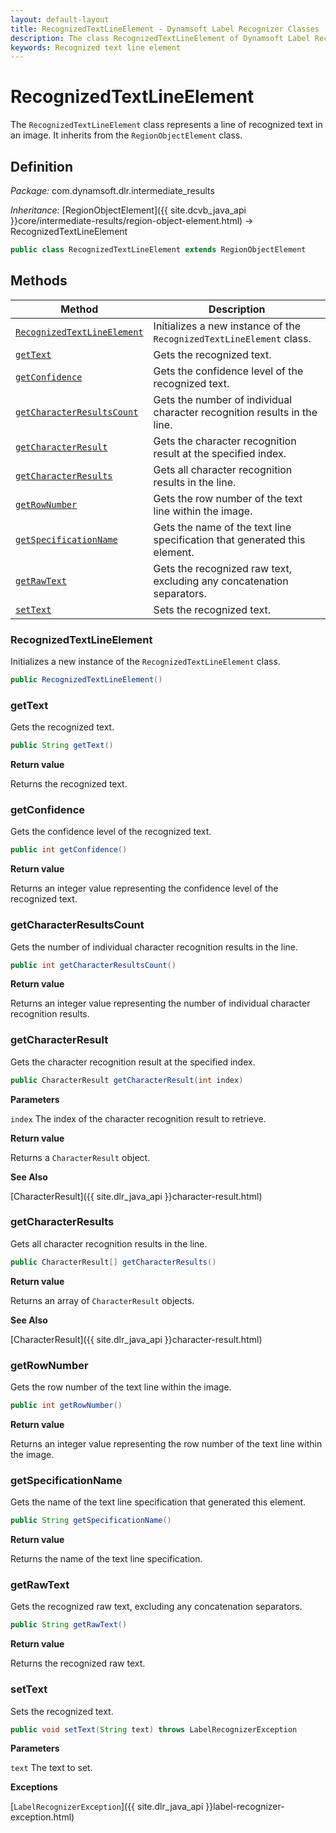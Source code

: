 ```yaml
---
layout: default-layout
title: RecognizedTextLineElement - Dynamsoft Label Recognizer Classes
description: The class RecognizedTextLineElement of Dynamsoft Label Recognizer represents a line of recognized text in an image.
keywords: Recognized text line element
---
```


# RecognizedTextLineElement

The `RecognizedTextLineElement` class represents a line of recognized text in an image. It inherits from the `RegionObjectElement` class.

## Definition

*Package:* com.dynamsoft.dlr.intermediate_results

*Inheritance:* [RegionObjectElement]({{ site.dcvb_java_api }}core/intermediate-results/region-object-element.html) -> RecognizedTextLineElement

```java
public class RecognizedTextLineElement extends RegionObjectElement
```

## Methods

| Method               | Description |
|----------------------|-------------|
| [`RecognizedTextLineElement`](#recognizedtextlineelement) | Initializes a new instance of the `RecognizedTextLineElement` class. |
| [`getText`](#gettext) | Gets the recognized text. |
| [`getConfidence`](#getconfidence) | Gets the confidence level of the recognized text. |
| [`getCharacterResultsCount`](#getcharacterresultscount) | Gets the number of individual character recognition results in the line. |
| [`getCharacterResult`](#getcharacterresult) | Gets the character recognition result at the specified index. |
| [`getCharacterResults`](#getcharacterresults) | Gets all character recognition results in the line. |
| [`getRowNumber`](#getrownumber) | Gets the row number of the text line within the image. |
| [`getSpecificationName`](#getspecificationname) | Gets the name of the text line specification that generated this element. |
| [`getRawText`](#getrawtext) | Gets the recognized raw text, excluding any concatenation separators. |
| [`setText`](#settext) | Sets the recognized text. |

### RecognizedTextLineElement

Initializes a new instance of the `RecognizedTextLineElement` class.

```java
public RecognizedTextLineElement()
```

### getText

Gets the recognized text.

```java
public String getText()
```

**Return value**

Returns the recognized text.

### getConfidence

Gets the confidence level of the recognized text.

```java
public int getConfidence()
```

**Return value**

Returns an integer value representing the confidence level of the recognized text.

### getCharacterResultsCount

Gets the number of individual character recognition results in the line.

```java
public int getCharacterResultsCount()
```

**Return value**

Returns an integer value representing the number of individual character recognition results.

### getCharacterResult

Gets the character recognition result at the specified index.

```java
public CharacterResult getCharacterResult(int index)
```

**Parameters**

`index` The index of the character recognition result to retrieve.

**Return value**

Returns a `CharacterResult` object.

**See Also**

[CharacterResult]({{ site.dlr_java_api }}character-result.html)

### getCharacterResults

Gets all character recognition results in the line.

```java
public CharacterResult[] getCharacterResults()
```

**Return value**

Returns an array of `CharacterResult` objects.

**See Also**

[CharacterResult]({{ site.dlr_java_api }}character-result.html)

### getRowNumber

Gets the row number of the text line within the image.

```java
public int getRowNumber()
```

**Return value**

Returns an integer value representing the row number of the text line within the image.

### getSpecificationName

Gets the name of the text line specification that generated this element.

```java
public String getSpecificationName()
```

**Return value**

Returns the name of the text line specification.

### getRawText

Gets the recognized raw text, excluding any concatenation separators.

```java
public String getRawText()
```

**Return value**

Returns the recognized raw text.

### setText

Sets the recognized text.

```java
public void setText(String text) throws LabelRecognizerException
```

**Parameters**

`text` The text to set.

**Exceptions**

[`LabelRecognizerException`]({{ site.dlr_java_api }}label-recognizer-exception.html)

